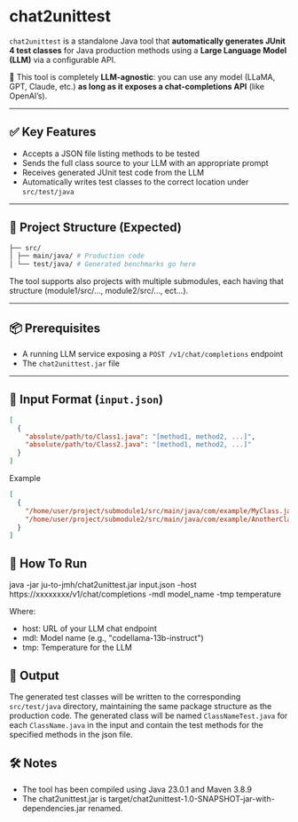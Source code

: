 # chat2unittest

`chat2unittest` is a standalone Java tool that **automatically generates JUnit 4 test classes** for Java production methods using a **Large Language Model (LLM)** via a configurable API.

🧠 This tool is completely **LLM-agnostic**: you can use any model (LLaMA, GPT, Claude, etc.) **as long as it exposes a chat-completions API** (like OpenAI’s).

---

## ✅ Key Features

- Accepts a JSON file listing methods to be tested
- Sends the full class source to your LLM with an appropriate prompt
- Receives generated JUnit test code from the LLM
- Automatically writes test classes to the correct location under `src/test/java`

---

## 📁 Project Structure (Expected)
```bash
├── src/
│ ├── main/java/ # Production code
│ └── test/java/ # Generated benchmarks go here
```

The tool supports also projects with multiple submodules, each having that structure (module1/src/..., module2/src/..., ect...).


---

## 📦 Prerequisites

- A running LLM service exposing a `POST /v1/chat/completions` endpoint
- The `chat2unittest.jar` file

---

## 🧾 Input Format (`input.json`)

```json
[
  {
    "absolute/path/to/Class1.java": "[method1, method2, ...]",
    "absolute/path/to/Class2.java": "[method1, method2, ...]"
  }
]
```

Example

```json
[
  {
    "/home/user/project/submodule1/src/main/java/com/example/MyClass.java": "[myMethod1, myMethod2]",
    "/home/user/project/submodule2/src/main/java/com/example/AnotherClass.java": "[anotherMethod]"
  }
]
```

## 🚀 How To Run

java -jar ju-to-jmh/chat2unittest.jar input.json -host https://xxxxxxxx/v1/chat/completions -mdl model_name -tmp temperature

Where:
- host: URL of your LLM chat endpoint
- mdl: Model name (e.g., "codellama-13b-instruct")
- tmp: Temperature for the LLM 

## 📝 Output

The generated test classes will be written to the corresponding `src/test/java` directory, maintaining the same package structure as the production code.
The generated class will be named `ClassNameTest.java` for each `ClassName.java` in the input and contain the test methods for the specified methods in the json file.

## 🛠️ Notes

- The tool has been compiled using Java 23.0.1 and Maven 3.8.9
- The chat2unittest.jar is target/chat2unittest-1.0-SNAPSHOT-jar-with-dependencies.jar renamed.